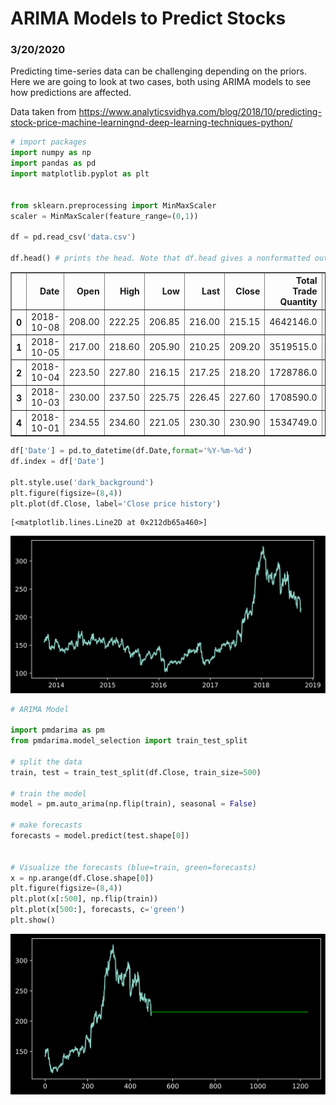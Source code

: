 # ARIMA Models to Predict Stocks

### 3/20/2020

Predicting time-series data can be challenging depending on the priors. Here we are going to look at two cases, both using ARIMA models to see how predictions are affected.

Data taken from https://www.analyticsvidhya.com/blog/2018/10/predicting-stock-price-machine-learningnd-deep-learning-techniques-python/



```python
# import packages
import numpy as np 
import pandas as pd 
import matplotlib.pyplot as plt 


from sklearn.preprocessing import MinMaxScaler
scaler = MinMaxScaler(feature_range=(0,1))

df = pd.read_csv('data.csv')

df.head() # prints the head. Note that df.head gives a nonformatted output. df.head() is nice and pretty
```




<div>
<style scoped>
    .dataframe tbody tr th:only-of-type {
        vertical-align: middle;
    }

    .dataframe tbody tr th {
        vertical-align: top;
    }

    .dataframe thead th {
        text-align: right;
    }
</style>
<table border="1" class="dataframe">
  <thead>
    <tr style="text-align: right;">
      <th></th>
      <th>Date</th>
      <th>Open</th>
      <th>High</th>
      <th>Low</th>
      <th>Last</th>
      <th>Close</th>
      <th>Total Trade Quantity</th>
      <th>Turnover (Lacs)</th>
    </tr>
  </thead>
  <tbody>
    <tr>
      <th>0</th>
      <td>2018-10-08</td>
      <td>208.00</td>
      <td>222.25</td>
      <td>206.85</td>
      <td>216.00</td>
      <td>215.15</td>
      <td>4642146.0</td>
      <td>10062.83</td>
    </tr>
    <tr>
      <th>1</th>
      <td>2018-10-05</td>
      <td>217.00</td>
      <td>218.60</td>
      <td>205.90</td>
      <td>210.25</td>
      <td>209.20</td>
      <td>3519515.0</td>
      <td>7407.06</td>
    </tr>
    <tr>
      <th>2</th>
      <td>2018-10-04</td>
      <td>223.50</td>
      <td>227.80</td>
      <td>216.15</td>
      <td>217.25</td>
      <td>218.20</td>
      <td>1728786.0</td>
      <td>3815.79</td>
    </tr>
    <tr>
      <th>3</th>
      <td>2018-10-03</td>
      <td>230.00</td>
      <td>237.50</td>
      <td>225.75</td>
      <td>226.45</td>
      <td>227.60</td>
      <td>1708590.0</td>
      <td>3960.27</td>
    </tr>
    <tr>
      <th>4</th>
      <td>2018-10-01</td>
      <td>234.55</td>
      <td>234.60</td>
      <td>221.05</td>
      <td>230.30</td>
      <td>230.90</td>
      <td>1534749.0</td>
      <td>3486.05</td>
    </tr>
  </tbody>
</table>
</div>




```python
df['Date'] = pd.to_datetime(df.Date,format='%Y-%m-%d')
df.index = df['Date']

plt.style.use('dark_background')
plt.figure(figsize=(8,4))
plt.plot(df.Close, label='Close price history')
```




    [<matplotlib.lines.Line2D at 0x212db65a460>]




![svg](StockMarket_files/StockMarket_2_1.svg)



```python
# ARIMA Model

import pmdarima as pm
from pmdarima.model_selection import train_test_split

# split the data
train, test = train_test_split(df.Close, train_size=500)

# train the model
model = pm.auto_arima(np.flip(train), seasonal = False)

# make forecasts
forecasts = model.predict(test.shape[0])


# Visualize the forecasts (blue=train, green=forecasts)
x = np.arange(df.Close.shape[0])
plt.figure(figsize=(8,4))
plt.plot(x[:500], np.flip(train))
plt.plot(x[500:], forecasts, c='green')
plt.show()

```


![svg](StockMarket_files/StockMarket_3_0.svg)

